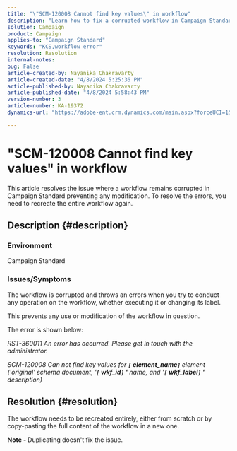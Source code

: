 ```yaml
---
title: "\"SCM-120008 Cannot find key values\" in workflow"
description: "Learn how to fix a corrupted workflow in Campaign Standard. Recreate the entire workflow again."
solution: Campaign
product: Campaign
applies-to: "Campaign Standard"
keywords: "KCS,workflow error"
resolution: Resolution
internal-notes: 
bug: False
article-created-by: Nayanika Chakravarty
article-created-date: "4/8/2024 5:25:36 PM"
article-published-by: Nayanika Chakravarty
article-published-date: "4/8/2024 5:58:43 PM"
version-number: 3
article-number: KA-19372
dynamics-url: "https://adobe-ent.crm.dynamics.com/main.aspx?forceUCI=1&pagetype=entityrecord&etn=knowledgearticle&id=4dca4800-cdf5-ee11-a1fe-6045bd006295"

---
```

# "SCM-120008 Cannot find key values" in workflow


This article resolves the issue where a workflow remains corrupted in Campaign Standard preventing any modification. To resolve the errors, you need to recreate the entire workflow again.

## Description {#description}


### Environment

Campaign Standard

### Issues/Symptoms

The workflow is corrupted and throws an errors when you try to conduct any operation on the workflow, whether executing it or changing its label.

This prevents any use or modification of the workflow in question.

The error is shown below:

*RST-360011 An error has occurred. Please get in touch with the administrator.*

*SCM-120008 Can not find key values ​​for <b>`[` element_name`]` </b> element ('original' schema document, '<b>`[` wkf_id`]` '</b> name, and '<b>`[` wkf_label`]` '</b> description)*


## Resolution {#resolution}


The workflow needs to be recreated entirely, either from scratch or by copy-pasting the full content of the workflow in a new one.

<b>Note - </b>Duplicating doesn't fix the issue.
